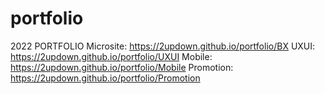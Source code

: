 # portfolio
2022 PORTFOLIO
Microsite: https://2updown.github.io/portfolio/BX
UXUI: https://2updown.github.io/portfolio/UXUI
Mobile: https://2updown.github.io/portfolio/Mobile
Promotion: https://2updown.github.io/portfolio/Promotion